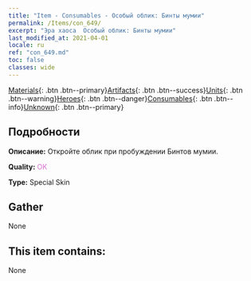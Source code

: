 ```yaml
---
title: "Item - Consumables - Особый облик: Бинты мумии"
permalink: /Items/con_649/
excerpt: "Эра хаоса  Особый облик: Бинты мумии"
last_modified_at: 2021-04-01
locale: ru
ref: "con_649.md"
toc: false
classes: wide
---
```

 [Materials](/ru/Items/){: .btn .btn--primary}[Artifacts](/ru/Items/Artifacts/){: .btn .btn--success}[Units](/ru/Items/Units/){: .btn .btn--warning}[Heroes](/ru/Items/Heroes/){: .btn .btn--danger}[Consumables](/ru/Items/Consumables/){: .btn .btn--info}[Unknown](/ru/Items/Unknown/){: .btn .btn--primary}

## Подробности
 **Описание:** Откройте облик при пробуждении Бинтов мумии.

 **Quality:** <span style="color: #DA70D6">OK</span>

 **Type:** Special Skin

## Gather

  None

## This item contains:

  None

